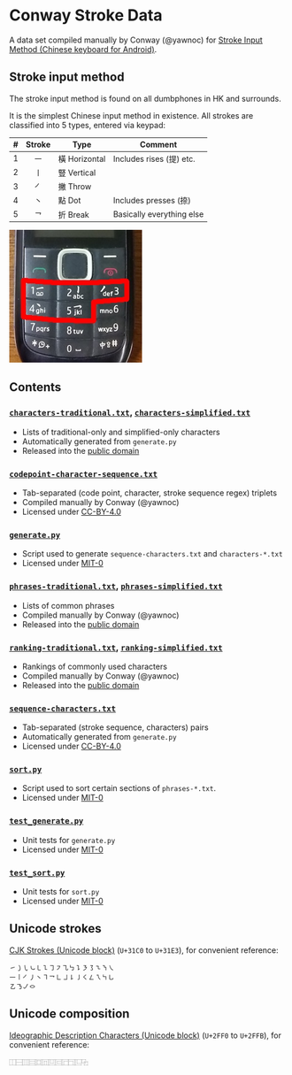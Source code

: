 # Conway Stroke Data

A data set compiled manually by Conway (@yawnoc)
for [Stroke Input Method (Chinese keyboard for Android)][app].


## Stroke input method

The stroke input method is found on all dumbphones in HK and surrounds.

It is the simplest Chinese input method in existence.
All strokes are classified into 5 types, entered via keypad:

| \# | Stroke | Type | Comment |
| -: | :-: | - | - |
| 1 | ㇐ | 橫 Horizontal | Includes rises (提) etc. |
| 2 | ㇑ | 豎 Vertical | |
| 3 | ㇒ | 撇 Throw | |
| 4 | ㇔ | 點 Dot | Includes presses (捺) |
| 5 | ㇖ | 折 Break | Basically everything else |

![Picture of a dumbphone with stroke input method on keys 1 to 5.][dumbphone]

[app]: https://github.com/stroke-input/stroke-input-android
[dumbphone]: dumbphone-stroke-input.jpg


## Contents

### [`characters-traditional.txt`], [`characters-simplified.txt`]

- Lists of traditional-only and simplified-only characters
- Automatically generated from `generate.py`
- Released into the [public domain]

### [`codepoint-character-sequence.txt`]

- Tab-separated (code point, character, stroke sequence regex) triplets
- Compiled manually by Conway (@yawnoc)
- Licensed under [CC-BY-4.0]

### [`generate.py`]

- Script used to generate `sequence-characters.txt` and `characters-*.txt`
- Licensed under [MIT-0]

### [`phrases-traditional.txt`], [`phrases-simplified.txt`]

- Lists of common phrases
- Compiled manually by Conway (@yawnoc)
- Released into the [public domain]

### [`ranking-traditional.txt`], [`ranking-simplified.txt`]

- Rankings of commonly used characters
- Compiled manually by Conway (@yawnoc)
- Released into the [public domain]

### [`sequence-characters.txt`]

- Tab-separated (stroke sequence, characters) pairs
- Automatically generated from `generate.py`
- Licensed under [CC-BY-4.0]

### [`sort.py`]

- Script used to sort certain sections of `phrases-*.txt`.
- Licensed under [MIT-0]

### [`test_generate.py`]

- Unit tests for `generate.py`
- Licensed under [MIT-0]

### [`test_sort.py`]

- Unit tests for `sort.py`
- Licensed under [MIT-0]

[`characters-traditional.txt`]: characters-traditional.txt
[`characters-simplified.txt`]: characters-simplified.txt
[`codepoint-character-sequence.txt`]: codepoint-character-sequence.txt
[`generate.py`]: generate.py
[`phrases-traditional.txt`]: phrases-traditional.txt
[`phrases-simplified.txt`]: phrases-simplified.txt
[`ranking-traditional.txt`]: ranking-traditional.txt
[`ranking-simplified.txt`]: ranking-simplified.txt
[`sort.py`]: sort.py
[`sequence-characters.txt`]: sequence-characters.txt
[`test_generate.py`]: test_generate.py
[`test_sort.py`]: test_sort.py
[CC-BY-4.0]: https://creativecommons.org/licenses/by/4.0/
[MIT-0]: https://spdx.org/licenses/MIT-0
[public domain]: https://creativecommons.org/publicdomain/zero/1.0/


## Unicode strokes

[CJK Strokes (Unicode block)] (`U+31C0` to `U+31E3`),
for convenient reference:

````
㇀㇁㇂㇃㇄㇅㇆㇇㇈㇉㇊㇋㇌㇍㇎㇏
㇐㇑㇒㇓㇔㇕㇖㇗㇘㇙㇚㇛㇜㇝㇞㇟
㇠㇡㇢㇣
````

## Unicode composition

[Ideographic Description Characters (Unicode block)] (`U+2FF0` to `U+2FFB`),
for convenient reference:

````
⿰⿱⿲⿳⿴⿵⿶⿷⿸⿹⿺⿻
````


[CJK Strokes (Unicode block)]:
  https://en.wikipedia.org/wiki/CJK_Strokes_(Unicode_block)
[Ideographic Description Characters (Unicode block)]:
  https://en.wikipedia.org/wiki/Ideographic_Description_Characters_(Unicode_block)
